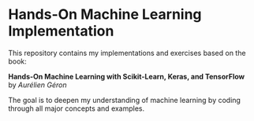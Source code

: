 # Hands-On Machine Learning Implementation

This repository contains my implementations and exercises based on the book:

**Hands-On Machine Learning with Scikit-Learn, Keras, and TensorFlow**  
by *Aurélien Géron*

The goal is to deepen my understanding of machine learning by coding through all major concepts and examples.
